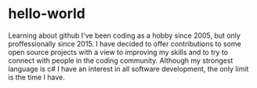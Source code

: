 # hello-world
Learning about github
I've been coding as a hobby since 2005, but only proffessionally since 2015. I have decided to offer contributions to some open source projects with a view to improving my skills and to try to connect with people in the coding community. Although my strongest language is c# I have an interest in all software development, the only limit is the time I have.

